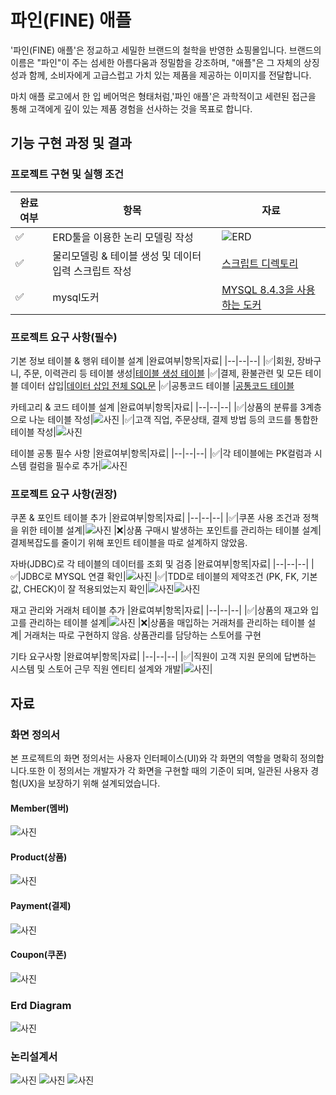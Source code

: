 # 파인(FINE) 애플

'파인(FINE) 애플'은 정교하고 세밀한 브랜드의 철학을 반영한 쇼핑몰입니다.
브랜드의 이름은 "파인"이 주는 섬세한 아름다움과 정밀함을 강조하며,
"애플"은 그 자체의 상징성과 함께, 소비자에게 고급스럽고 가치 있는 제품을 제공하는 이미지를 전달합니다.

마치 애플 로고에서 한 입 베어먹은 형태처럼,'파인 애플'은 과학적이고 세련된 접근을 통해 고객에게 깊이 있는 제품 경험을 선사하는 것을 목표로 합니다.

## 기능 구현 과정 및 결과

### 프로젝트 구현 및 실행 조건
|완료여부|항목|자료|
|--|--|--|
|✅|ERD툴을 이용한 논리 모델링 작성|![ERD](images/ERD전체모델링.png)
|✅|물리모델링 & 테이블 생성 및 데이터 입력 스크립트 작성|[스크립트 디렉토리](/src/main/resources/db/migration)
|✅|mysql도커|[MYSQL 8.4.3을 사용하는 도커](/docker-compose.prod.yml)

### 프로젝트 요구 사항(필수)
기본 정보 테이블 & 행위 테이블 설계
|완료여부|항목|자료|
|--|--|--|
|✅|회원, 장바구니, 주문, 이력관리 등 테이블 생성|[테이블 생성 테이블](/src/main/resources/db/migration/V1__insert_initial_data.sql)
|✅|결제, 환불관련 및 모든 테이블 데이터 삽입|[데이터 삽입 전체 SQL문](/src/main/resources/db/migration/V5__insert_initial_data.sql)
|✅|공통코드 테이블 |[공통코드 테이블](src/main/resources/db/migration/V2__insert_initial_data.sql)

카테고리 & 코드 테이블 설계
|완료여부|항목|자료|
|--|--|--|
|✅|상품의 분류를 3계층으로 나눈 테이블 작성|![사진](images/상품_카테고리.png)
|✅|고객 직업, 주문상태, 결제 방법 등의 코드를 통합한 테이블 작성|![사진](images/공통코드.png)

테이블 공통 필수 사항
|완료여부|항목|자료|
|--|--|--|
|✅|각 테이블에는 PK컬럼과 시스템 컬럼을 필수로 추가|![사진](images/pk와시스템컬럼.png)

### 프로젝트 요구 사항(권장)
쿠폰 & 포인트 테이블 추가
|완료여부|항목|자료|
|--|--|--|
|✅|쿠폰 사용 조건과 정책을 위한 테이블 설계|![사진](images/쿠폰.png)
|❌|상품 구매시 발생하는 포인트를 관리하는 테이블 설계| 결제복잡도를 줄이기 위해 포인트 테이블을 따로 설계하지 않았음.

자바(JDBC)로 각 테이블의 데이터를 조회 및 검증
|완료여부|항목|자료|
|--|--|--|
|✅|JDBC로 MYSQL 연결 확인|![사진](images/JDBC검증.png)
|✅|TDD로 테이블의 제약조건 (PK, FK, 기본값, CHECK)이 잘 적용되었는지 확인|![사진](images/물리모델링검증.png)![사진](images/db빌드성공.png)

재고 관리와 거래처 테이블 추가
|완료여부|항목|자료|
|--|--|--|
|✅|상품의 재고와 입고를 관리하는 테이블 설계|![사진](images/상품재고입고관리.png)
|❌|상품을 매입하는 거래처를 관리하는 테이블 설계| 거래처는 따로 구현하지 않음. 상품관리를 담당하는 스토어를 구현

기타 요구사항
|완료여부|항목|자료|
|--|--|--|
|✅|직원이 고객 지원 문의에 답변하는 시스템 및 스토어 근무 직원 엔티티 설계와 개발|![사진](images/직원고객센터.png)|
## 자료
### 화면 정의서
본 프로젝트의 화면 정의서는 사용자 인터페이스(UI)와 각 화면의 역할을 명확히 정의합니다.또한 이 정의서는 개발자가 각 화면을 구현할 때의 기준이 되며, 일관된 사용자 경험(UX)을 보장하기 위해 설계되었습니다.

#### Member(멤버)

![사진](images/멤버.png)


#### Product(상품)
![사진](images/상품.png)


#### Payment(결제)
![사진](images/결제.png)

#### Coupon(쿠폰)
![사진](images/쿠폰.png)


### Erd Diagram

![사진](images/ERD전체모델링.png)


### 논리설계서


![사진](images/논리설계도1.png)
![사진](images/논리설계도2.png)
![사진](images/공통코드엑셀.png)

